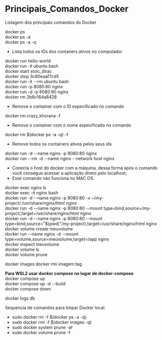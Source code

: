 # Principais_Comandos_Docker
Listagem dos principais comandos do Docker

docker ps  
docker ps -a  
docker ps -a -q  
  - Lista todos os IDs dos contaners ativos no computador

docker run hello-world   
docker run -it ubuntu bash  
docker start stoic_dirac  
docker stop 3c80eaaf7cd5  
docker run -it --rm ubuntu bash  
docker run -p 8080:80 nginx  
docker run -d -p 8080:80 nginx  
docker rm 2b6c164a8428  
  - Remove o container com o ID especificado no comando

docker rm crazy_khorana -f  
  - Remove o container com o nome especificado no comando

docker rm $(docker ps -a -q) -f  
  - Remove todos os containers ativos pelos seus ids

docker run -d --name nginx -p 8080:80 nginx  
docker run --rm -d --name nginx --network host nginx  
  - Conecta o host do docker com a máquina, dessa forma após o comando você consegue acessar a aplicação direto pelo localhost;
  - Esse comando não funciona no MAC OS.

docker exec nginx ls  
docker exec -it nginx bash  
docker run -d --name nginx -p 8080:80 -v ~/my-project/:/usr/share/nginx/html nginx  
docker run -d --name nginx -p 8080:80 --mount type=bind,source=/my-project/,target=/usr/share/nginx/html nginx  
docker run -d --name nginx -p 8080:80 --mount type=bind,source="$(pwd)"/my-project/,target=/usr/share/nginx/html nginx  
docker volume create meuvolume  
docker run --name nginx -d --mount type=volume,source=meuvolume,target=/app nginx  
docker inspect meuvolume  
docker volume ls  
docker volume prune  

docker images 
docker rmi imagem:tag  

**Para WSL2 usar docker compose no lugar de docker-compose**  
docker compose up  
docker compose up -d --build  
docker compose down

docker logs db  

Sequencia de comandos para limpar Docker local:  
 - sudo docker rm -f $(docker ps -a -q) 
 - sudo docker rmi -f $(docker images -q)
 - sudo docker system prune -af
 - sudo docker volume prune -f


